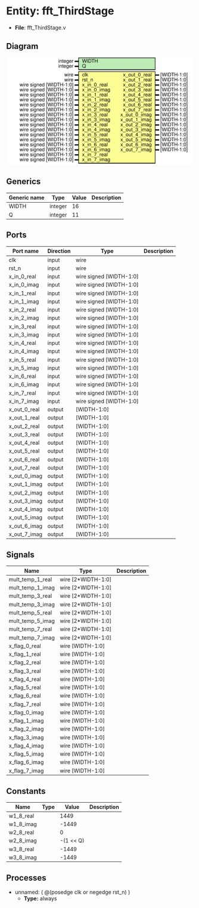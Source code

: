 
# Entity: fft_ThirdStage 
- **File**: fft_ThirdStage.v

## Diagram
![Diagram](fft_ThirdStage.svg "Diagram")
## Generics

| Generic name | Type    | Value | Description |
| ------------ | ------- | ----- | ----------- |
| WIDTH        | integer | 16    |             |
| Q            | integer | 11    |             |

## Ports

| Port name    | Direction | Type                    | Description |
| ------------ | --------- | ----------------------- | ----------- |
| clk          | input     | wire                    |             |
| rst_n        | input     | wire                    |             |
| x_in_0_real  | input     | wire signed [WIDTH-1:0] |             |
| x_in_0_imag  | input     | wire signed [WIDTH-1:0] |             |
| x_in_1_real  | input     | wire signed [WIDTH-1:0] |             |
| x_in_1_imag  | input     | wire signed [WIDTH-1:0] |             |
| x_in_2_real  | input     | wire signed [WIDTH-1:0] |             |
| x_in_2_imag  | input     | wire signed [WIDTH-1:0] |             |
| x_in_3_real  | input     | wire signed [WIDTH-1:0] |             |
| x_in_3_imag  | input     | wire signed [WIDTH-1:0] |             |
| x_in_4_real  | input     | wire signed [WIDTH-1:0] |             |
| x_in_4_imag  | input     | wire signed [WIDTH-1:0] |             |
| x_in_5_real  | input     | wire signed [WIDTH-1:0] |             |
| x_in_5_imag  | input     | wire signed [WIDTH-1:0] |             |
| x_in_6_real  | input     | wire signed [WIDTH-1:0] |             |
| x_in_6_imag  | input     | wire signed [WIDTH-1:0] |             |
| x_in_7_real  | input     | wire signed [WIDTH-1:0] |             |
| x_in_7_imag  | input     | wire signed [WIDTH-1:0] |             |
| x_out_0_real | output    | [WIDTH-1:0]             |             |
| x_out_1_real | output    | [WIDTH-1:0]             |             |
| x_out_2_real | output    | [WIDTH-1:0]             |             |
| x_out_3_real | output    | [WIDTH-1:0]             |             |
| x_out_4_real | output    | [WIDTH-1:0]             |             |
| x_out_5_real | output    | [WIDTH-1:0]             |             |
| x_out_6_real | output    | [WIDTH-1:0]             |             |
| x_out_7_real | output    | [WIDTH-1:0]             |             |
| x_out_0_imag | output    | [WIDTH-1:0]             |             |
| x_out_1_imag | output    | [WIDTH-1:0]             |             |
| x_out_2_imag | output    | [WIDTH-1:0]             |             |
| x_out_3_imag | output    | [WIDTH-1:0]             |             |
| x_out_4_imag | output    | [WIDTH-1:0]             |             |
| x_out_5_imag | output    | [WIDTH-1:0]             |             |
| x_out_6_imag | output    | [WIDTH-1:0]             |             |
| x_out_7_imag | output    | [WIDTH-1:0]             |             |

## Signals

| Name             | Type               | Description |
| ---------------- | ------------------ | ----------- |
| mult_temp_1_real | wire [2*WIDTH-1:0] |             |
| mult_temp_1_imag | wire [2*WIDTH-1:0] |             |
| mult_temp_3_real | wire [2*WIDTH-1:0] |             |
| mult_temp_3_imag | wire [2*WIDTH-1:0] |             |
| mult_temp_5_real | wire [2*WIDTH-1:0] |             |
| mult_temp_5_imag | wire [2*WIDTH-1:0] |             |
| mult_temp_7_real | wire [2*WIDTH-1:0] |             |
| mult_temp_7_imag | wire [2*WIDTH-1:0] |             |
| x_flag_0_real    | wire [WIDTH-1:0]   |             |
| x_flag_1_real    | wire [WIDTH-1:0]   |             |
| x_flag_2_real    | wire [WIDTH-1:0]   |             |
| x_flag_3_real    | wire [WIDTH-1:0]   |             |
| x_flag_4_real    | wire [WIDTH-1:0]   |             |
| x_flag_5_real    | wire [WIDTH-1:0]   |             |
| x_flag_6_real    | wire [WIDTH-1:0]   |             |
| x_flag_7_real    | wire [WIDTH-1:0]   |             |
| x_flag_0_imag    | wire [WIDTH-1:0]   |             |
| x_flag_1_imag    | wire [WIDTH-1:0]   |             |
| x_flag_2_imag    | wire [WIDTH-1:0]   |             |
| x_flag_3_imag    | wire [WIDTH-1:0]   |             |
| x_flag_4_imag    | wire [WIDTH-1:0]   |             |
| x_flag_5_imag    | wire [WIDTH-1:0]   |             |
| x_flag_6_imag    | wire [WIDTH-1:0]   |             |
| x_flag_7_imag    | wire [WIDTH-1:0]   |             |

## Constants

| Name      | Type | Value     | Description |
| --------- | ---- | --------- | ----------- |
| w1_8_real |      | 1449      |             |
| w1_8_imag |      | -1449     |             |
| w2_8_real |      | 0         |             |
| w2_8_imag |      | -(1 << Q) |             |
| w3_8_real |      | -1449     |             |
| w3_8_imag |      | -1449     |             |

## Processes
- unnamed: ( @(posedge clk or negedge rst_n) )
  - **Type:** always

